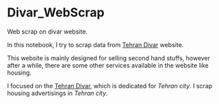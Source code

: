 # Divar_WebScrap
Web scrap on divar website.

In this notebook, I try to scrap data from [Tehran Divar](https://divar.ir/s/tehran) website. 

This website is mainly designed for selling second hand stuffs, however after a while, there are some other services available in the website like housing.

I focused on the [Tehran Divar](https://divar.ir/s/tehran), which is dedicated for *Tehran city*. I scrap housing advertisings in *Tehran city*.
